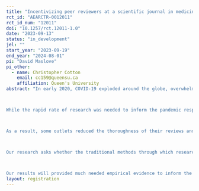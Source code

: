 ```yaml
---
title: "Incentivizing peer reviewers at a scientific journal in medicine"
rct_id: "AEARCTR-0012011"
rct_id_num: "12011"
doi: "10.1257/rct.12011-1.0"
date: "2023-09-13"
status: "in_development"
jel: ""
start_year: "2023-09-19"
end_year: "2024-08-01"
pi: "David Maslove"
pi_other:
  - name: Christopher Cotton
    email: cc159@queensu.ca
    affiliation: Queen's University
abstract: "In early 2020, COVID-19 exploded around the globe, overwhelming health systems and shutting down economies. Doctors tried to treat the disease, which at the time was not well understood, while policy makers worked to contain its spread and mitigate its impact. At the same time, researchers around the world turned their attention to the virus, resulting in a rapidly evolving information landscape. Science moved forward at a rapid rate. Hundreds of thousands of papers have been published since, with many more appearing as unpublished preprints. 

While the rapid rate of research was needed to inform the pandemic response, it far outstripped the capacity of the traditional peer review process. Though necessary for quality control and dissemination, peer review is traditionally slow and meticulous, relying on ad hoc reviewers who are often stretched thin by their own research, to carefully evaluate the work of others before the findings are made public. 

As a result, some outlets reduced the thoroughness of their reviews and many researchers started releasing their research publicly without first waiting for successful peer review. This increased concerns about the quality and reliability of some of the research findings policymakers and the public were exposed to, potentially generating confusion, distorting policy, and decreasing some people’s trust in the scientific process. 

Our research asks whether the traditional methods through which research is peer reviewed and published makes sense in a time of crisis. We have partnered with a medical journal that was active in pandemic publishing, having seen a near doubling of manuscript submissions at the height of the crisis. Peer review at this journal is done on a voluntary basis, with expert reviewers providing reports without compensation, at the invitation of handling editors. Using a randomized design, we will compare this control condition to one in which reviewers are invited with the promise of a monetary incentive for completing a review. We will primarily compare the rate of reviews submitted per invitations sent out, and will secondarily look at turnaround time, report quality, and additional response metrics. 

Our results will provided much needed empirical evidence to inform the ongoing debate around incentivizing peer review, and to inform policy decisions regarding the acceleration of scientific output in times of crisis. "
layout: registration
---
```


